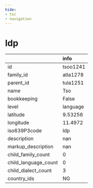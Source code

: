 ```yaml
---
hide:
- toc
- navigation
---
```

# ldp
|                      | info     |
|:---------------------|:---------|
| id                   | tsoo1241 |
| family_id            | atla1278 |
| parent_id            | tula1251 |
| name                 | Tso      |
| bookkeeping          | False    |
| level                | language |
| latitude             | 9.53256  |
| longitude            | 11.4972  |
| iso639P3code         | ldp      |
| description          | nan      |
| markup_description   | nan      |
| child_family_count   | 0        |
| child_language_count | 0        |
| child_dialect_count  | 3        |
| country_ids          | NG       |